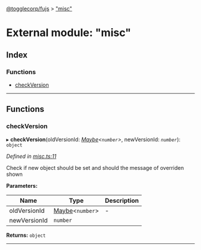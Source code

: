 [@togglecorp/fujs](../README.md) > ["misc"](../modules/_misc_.md)

# External module: "misc"

## Index

### Functions

* [checkVersion](_misc_.md#checkversion)

---

## Functions

<a id="checkversion"></a>

###  checkVersion

▸ **checkVersion**(oldVersionId: *[Maybe](_declarations_.md#maybe)<`number`>*, newVersionId: *`number`*): `object`

*Defined in [misc.ts:11](https://github.com/toggle-corp/fujs/blob/ade87ee/src/misc.ts#L11)*

Check if new object should be set and should the message of overriden shown

**Parameters:**

| Name | Type | Description |
| ------ | ------ | ------ |
| oldVersionId | [Maybe](_declarations_.md#maybe)<`number`> |  \- |
| newVersionId | `number` |   |

**Returns:** `object`

___

